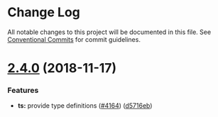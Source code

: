 # Change Log

All notable changes to this project will be documented in this file.
See [Conventional Commits](https://conventionalcommits.org) for commit guidelines.

# [2.4.0](https://github.com/nuxt/nuxt.js/compare/v2.3.1...v2.4.0) (2018-11-17)


### Features

* **ts:** provide type definitions ([#4164](https://github.com/nuxt/nuxt.js/issues/4164)) ([d5716eb](https://github.com/nuxt/nuxt.js/commit/d5716eb))
